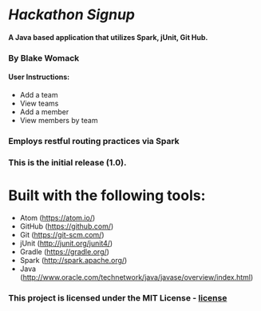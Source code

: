 # _Hackathon Signup_

#### A Java based application that utilizes Spark, jUnit, Git Hub.

### By Blake Womack

#### User Instructions:

* Add a team
* View teams
* Add a member
* View members by team

### Employs restful routing practices via Spark

### This is the initial release (1.0).

# Built with the following tools:

* Atom (https://atom.io/)
* GitHub (https://github.com/)
* Git (https://git-scm.com/)
* jUnit (http://junit.org/junit4/)
* Gradle (https://gradle.org/)
* Spark (http://spark.apache.org/)
* Java (http://www.oracle.com/technetwork/java/javase/overview/index.html)

### This project is licensed under the MIT License - [license]

[license]: https://opensource.org/licenses/MIT
